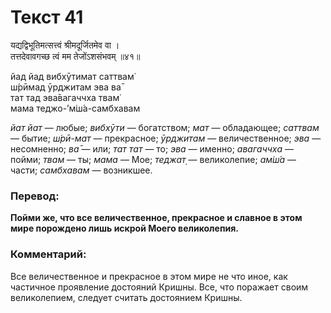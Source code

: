 # Текст 41

यद्यद्विभूतिमत्सत्त्वं श्रीमदूर्जितमेव वा ।  
तत्तदेवावगच्छ त्वं मम तेजोंऽशसंभवम् ॥४१॥

йад йад вибхӯтимат саттвам̇  
ш́рӣмад ӯрджитам эва ва̄  
тат тад эва̄вагаччха твам̇  
мама теджо-’м̇ш́а-самбхавам

_йат йат_ — любые; _вибхӯти_ — богатством; _мат_ — обладающее; _саттвам_ — бытие; _ш́рӣ-мат_ — прекрасное; _ӯрджитам_ — величественное; _эва_ — несомненно; _ва̄_ — или; _тат тат_ — то; _эва_ — именно; _авагаччха_ — пойми; _твам_ — ты; _мама_ — Мое; _теджат̣_ — великолепие; _ам̇ш́а_ — части; _самбхавам_ — возникшее.

### Перевод:

**Пойми же, что все величественное, прекрасное и славное в этом мире порождено лишь искрой Моего великолепия.**

### Комментарий:

Все величественное и прекрасное в этом мире не что иное, как частичное проявление достояний Кришны. Все, что поражает своим великолепием, следует считать достоянием Кришны.